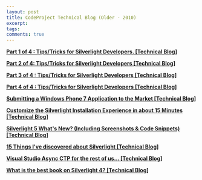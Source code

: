 ```yaml
---
layout: post
title: CodeProject Technical Blog (Older - 2010)
excerpt: 
tags: 
comments: true
---
```


<p><b><a href="http://www.codeproject.com/Articles/129869/Part-1-of-4-Tips-Tricks-for-Silverlight-Developers">Part 1 of 4 : Tips/Tricks for Silverlight Developers. [Technical Blog]</a></b></p>  <p><b><a href="http://www.codeproject.com/Articles/131991/Part-2-of-4-Tips-Tricks-for-Silverlight-Developers">Part 2 of 4: Tips/Tricks for Silverlight Developers [Technical Blog]</a></b></p>  <p><b><a href="http://www.codeproject.com/Articles/136167/Part-3-of-4-Tips-Tricks-for-Silverlight-Developers">Part 3 of 4 : Tips/Tricks for Silverlight Developers [Technical Blog]</a></b></p>  <p><b><a href="http://www.codeproject.com/Articles/139632/Part-4-of-4-Tips-Tricks-for-Silverlight-Developers">Part 4 of 4 : Tips/Tricks for Silverlight Developers [Technical Blog]</a></b></p>  <p><b><a href="http://www.codeproject.com/Articles/129660/Submitting-a-Windows-Phone-7-Application-to-the-Ma">Submitting a Windows Phone 7 Application to the Market [Technical Blog]</a></b></p>  <p><b><a href="http://www.codeproject.com/Articles/129661/Customize-the-Silverlight-Installation-Experience">Customize the Silverlight Installation Experience in about 15 Minutes [Technical Blog]</a></b></p>  <p><b><a href="http://www.codeproject.com/Articles/133987/Silverlight-5-What-s-New-Including-Screenshots-Cod">Silverlight 5 What's New? (Including Screenshots &amp; Code Snippets) [Technical Blog]</a></b></p>  <p><b><a href="http://www.codeproject.com/Articles/129554/15-Things-I-ve-discovered-about-Silverlight">15 Things I've discovered about Silverlight [Technical Blog]</a></b></p>  <p><b><a href="http://www.codeproject.com/Articles/129662/Visual-Studio-Async-CTP-for-the-rest-of-us-hellip">Visual Studio Async CTP for the rest of us… [Technical Blog]</a></b></p>  <p><b><a href="http://www.codeproject.com/Articles/142337/What-is-the-best-book-on-Silverlight-4">What is the best book on Silverlight 4? [Technical Blog]</a></b></p>

